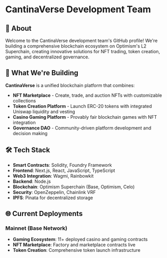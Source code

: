 # CantinaVerse Development Team

## 👋 About

Welcome to the CantinaVerse development team's GitHub profile! We're building a comprehensive blockchain ecosystem on Optimism's L2 Superchain, creating innovative solutions for NFT trading, token creation, gaming, and decentralized governance.

## 🚀 What We're Building

**CantinaVerse** is a unified blockchain platform that combines:

- **NFT Marketplace** - Create, trade, and auction NFTs with customizable collections
- **Token Creation Platform** - Launch ERC-20 tokens with integrated Uniswap liquidity and vesting
- **Casino Gaming Platform** - Provably fair blockchain games with NFT integration
- **Governance DAO** - Community-driven platform development and decision making

## 🛠️ Tech Stack

- **Smart Contracts**: Solidity, Foundry Framework
- **Frontend**: Next.js, React, JavaScript, TypeScript
- **Web3 Integration**: Wagmi, Rainbowkit
- **Backend**: Node.js
- **Blockchain**: Optimism Superchain (Base, Optimism, Celo)
- **Security**: OpenZeppelin, Chainlink VRF
- **IPFS**: Pinata for decentralized storage

## 🌐 Current Deployments

### Mainnet (Base Network)
- **Gaming Ecosystem**: 11+ deployed casino and gaming contracts
- **NFT Marketplace**: Factory and marketplace contracts live
- **Token Creation**: Comprehensive token launch infrastructure

